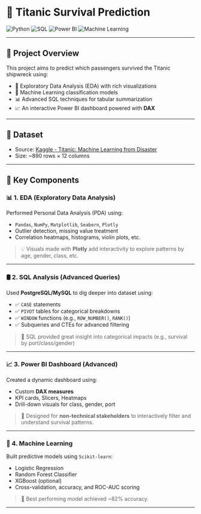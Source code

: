 # 🚢 Titanic Survival Prediction

![Python](https://img.shields.io/badge/-Python-3776AB?style=flat&logo=python&logoColor=white)
![SQL](https://img.shields.io/badge/-SQL-003B57?style=flat&logo=mysql&logoColor=white)
![Power BI](https://img.shields.io/badge/-Power%20BI-F2C811?style=flat&logo=powerbi&logoColor=black)
![Machine Learning](https://img.shields.io/badge/-Machine%20Learning-10213F?style=flat&logo=scikit-learn&logoColor=white)

---

## 📌 Project Overview

This project aims to predict which passengers survived the Titanic shipwreck using:
- 🔎 Exploratory Data Analysis (EDA) with rich visualizations
- 🧠 Machine Learning classification models
- 📊 Advanced SQL techniques for tabular summarization
- 📈 An interactive Power BI dashboard powered with **DAX**

---

## 📁 Dataset

- Source: [Kaggle - Titanic: Machine Learning from Disaster](https://www.kaggle.com/competitions/titanic)
- Size: ~890 rows × 12 columns

---

## 🔬 Key Components

### 📊 1. EDA (Exploratory Data Analysis)
Performed Personal Data Analysis (PDA) using:
- `Pandas`, `NumPy`, `Matplotlib`, `Seaborn`, `Plotly`
- Outlier detection, missing value treatment
- Correlation heatmaps, histograms, violin plots, etc.

> 💡 Visuals made with **Plotly** add interactivity to explore patterns by age, gender, class, etc.

---

### 🛢️ 2. SQL Analysis (Advanced Queries)
Used **PostgreSQL/MySQL** to dig deeper into dataset using:
- ✅ `CASE` statements
- ✅ `PIVOT` tables for categorical breakdowns
- ✅ `WINDOW` functions (e.g., `ROW_NUMBER()`, `RANK()`)
- ✅ Subqueries and CTEs for advanced filtering

> 🧠 SQL provided great insight into categorical impacts (e.g., survival by port/class/gender)

---

### 📈 3. Power BI Dashboard (Advanced)
Created a dynamic dashboard using:
- Custom **DAX measures**
- KPI cards, Slicers, Heatmaps
- Drill-down visuals for class, gender, port

> 💼 Designed for **non-technical stakeholders** to interactively filter and understand survival patterns.

---

### 🤖 4. Machine Learning
Built predictive models using `Scikit-learn`:
- Logistic Regression
- Random Forest Classifier
- XGBoost (optional)
- Cross-validation, accuracy, and ROC-AUC scoring

> 🚀 Best performing model achieved ~82% accuracy.

---



